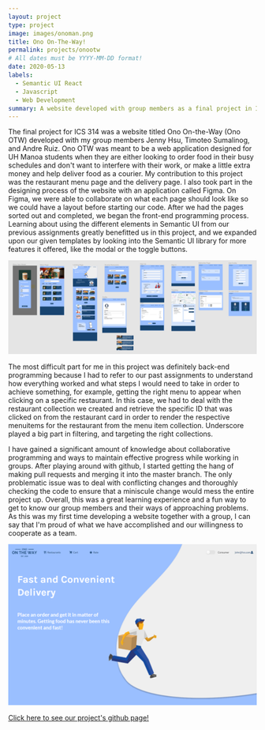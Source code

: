 ```yaml
---
layout: project
type: project
image: images/onoman.png
title: Ono On-The-Way!
permalink: projects/onootw
# All dates must be YYYY-MM-DD format!
date: 2020-05-13
labels:
  - Semantic UI React
  - Javascript
  - Web Development
summary: A website developed with group members as a final project in ICS 314
---
```

The final project for ICS 314 was a website titled Ono On-the-Way (Ono OTW) developed with my group members Jenny Hsu, Timoteo Sumalinog, and Andre Ruiz. Ono OTW was meant to be a web application designed for UH Manoa students when they are either looking to order food in their busy schedules and don't want to interfere with their work, or make a little extra money and help deliver food as a courier. My contribution to this project was the restaurant menu page and the delivery page. I also took part in the designing process of the website with an application called Figma. On Figma, we were able to collaborate on what each page should look like so we could have a layout before starting our code. After we had the pages sorted out and completed, we began the front-end programming process. Learning about using the different elements in Semantic UI from our previous assignments greatly benefitted us in this project, and we expanded upon our given templates by looking into the Semantic UI library for more features it offered, like the modal or the toggle buttons.  


  <img class="ui image" src="/images/figmaplanning.png">
  
  
The most difficult part for me in this project was definitely back-end programming because I had to refer to our past assignments to understand how everything worked and what steps I would need to take in order to achieve something, for example, getting the right menu to appear when clicking on a specific restaurant. In this case, we had to deal with the restaurant collection we created and retrieve the specific ID that was clicked on from the restaurant card in order to render the respective menuitems for the restaurant from the menu item collection. Underscore played a big part in filtering, and targeting the right collections. 

I have gained a significant amount of knowledge about collaborative programming and ways to maintain effective progress while working in groups. After playing around with github, I started getting the hang of making pull requests and merging it into the master branch. The only problematic issue was to deal with conflicting changes and thoroughly checking the code to ensure that a miniscule change would mess the entire project up. Overall, this was a great learning experience and a fun way to get to know our group members and their ways of approaching problems. As this was my first time developing a website together with a group, I can say that I'm proud of what we have accomplished and our willingness to cooperate as a team. 


  <img class="ui image" src="/images/onolanding.png">
  
  
[Click here to see our project's github page!](https://ono-otw.github.io/)


